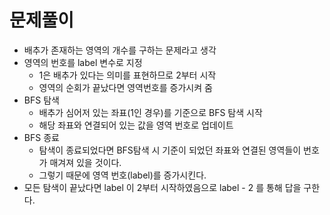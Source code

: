# 문제풀이

- 배추가 존재하는 영역의 개수를 구하는 문제라고 생각
- 영역의 번호를 label 변수로 지정
  - 1은 배추가 있다는 의미를 표현하므로 2부터 시작
  - 영역의 순회가 끝났다면 영역번호를 증가시켜 줌
- BFS 탐색
  - 배추가 심어저 있는 좌표(1인 경우)를 기준으로 BFS 탐색 시작
  - 해당 좌표와 연결되어 있는 값을 영역 번호로 업데이트
- BFS 종료
  - 탐색이 종료되었다면 BFS탐색 시 기준이 되었던 좌표와 연결된 영역들이 번호가 매겨져 있을 것이다.
  - 그렇기 때문에 영역 번호(label)를 증가시킨다.
- 모든 탐색이 끝났다면 label 이 2부터 시작하였음으로 label - 2 를 통해 답을 구한다.
